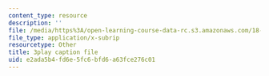 ```yaml
---
content_type: resource
description: ''
file: /media/https%3A/open-learning-course-data-rc.s3.amazonaws.com/18-01sc-single-variable-calculus-fall-2010/e2ada5b4fd6e5fc6bfd6a63fce276c01_PNTnmH6jsRI.vtt
file_type: application/x-subrip
resourcetype: Other
title: 3play caption file
uid: e2ada5b4-fd6e-5fc6-bfd6-a63fce276c01
---
```

